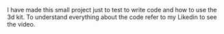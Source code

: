 I have made this small project just to test to write code and how to use the 3d kit.
To understand everything about the code refer to my Likedin to see the video.
